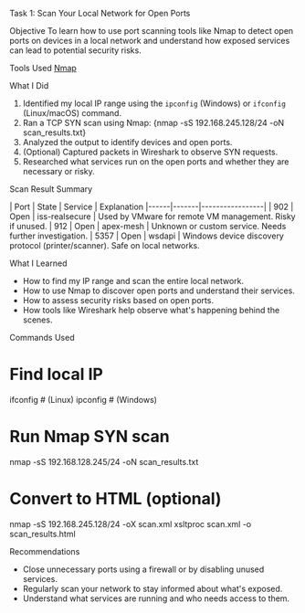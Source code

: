 Task 1: Scan Your Local Network for Open Ports


Objective
To learn how to use port scanning tools like Nmap to detect open ports on devices in a 
local network and understand how exposed services can lead to potential security risks.


Tools Used
[Nmap](https://nmap.org/)


What I Did
1. Identified my local IP range using the `ipconfig` (Windows) or `ifconfig` (Linux/macOS) command.
2. Ran a TCP SYN scan using Nmap:
   {nmap -sS 192.168.245.128/24 -oN scan_results.txt}
3. Analyzed the output to identify devices and open ports.
4. (Optional) Captured packets in Wireshark to observe SYN requests.
5. Researched what services run on the open ports and whether they are necessary or risky.



Scan Result Summary

| Port | State | Service         | Explanation 
|------|-------|-----------------|
| 902  | Open  | iss-realsecure  | Used by VMware for remote VM management. Risky if unused. 
| 912  | Open  | apex-mesh       | Unknown or custom service. Needs further investigation. 
| 5357 | Open  | wsdapi          | Windows device discovery protocol (printer/scanner). Safe on local networks.


What I Learned

- How to find my IP range and scan the entire local network.
- How to use Nmap to discover open ports and understand their services.
- How to assess security risks based on open ports.
- How tools like Wireshark help observe what's happening behind the scenes.


Commands Used

# Find local IP
ifconfig       # (Linux)
ipconfig       # (Windows)

# Run Nmap SYN scan
nmap -sS 192.168.128.245/24 -oN scan_results.txt

# Convert to HTML (optional)
nmap -sS 192.168.245.128/24 -oX scan.xml
xsltproc scan.xml -o scan_results.html


Recommendations

- Close unnecessary ports using a firewall or by disabling unused services.
- Regularly scan your network to stay informed about what's exposed.
- Understand what services are running and who needs access to them.
